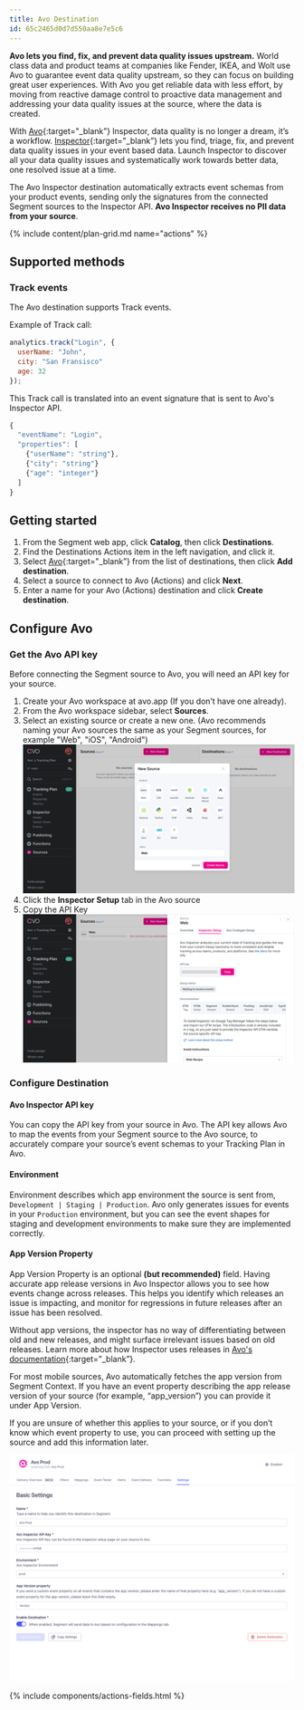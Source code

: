 ```yaml
---
title: Avo Destination
id: 65c2465d0d7d550aa8e7e5c6
---
```


**Avo lets you find, fix, and prevent data quality issues upstream.** World class data and product teams at companies like Fender, IKEA, and Wolt use Avo to guarantee event data quality upstream, so they can focus on building great user experiences. With Avo you get reliable data with less effort, by moving from reactive damage control to proactive data management and addressing your data quality issues at the source, where the data is created.

With [Avo](https://avo.app){:target="\_blank”} Inspector, data quality is no longer a dream, it’s a workflow.
[Inspector](https://www.avo.app/data-observability){:target="\_blank”} lets you find, triage, fix, and prevent data quality issues in your event based data. Launch Inspector to discover all your data quality issues and systematically work towards better data, one resolved issue at a time.

The Avo Inspector destination automatically extracts event schemas from your product events, sending only the signatures from the connected Segment sources to the Inspector API. **Avo Inspector receives no PII data from your source**.

{% include content/plan-grid.md name="actions" %}

## Supported methods

### Track events

The Avo destination supports Track events.

Example of Track call:

```js
analytics.track("Login", {
  userName: "John",
  city: "San Fransisco"
  age: 32
});
```

This Track call is translated into an event signature that is sent to Avo's Inspector API.

```js
{
  "eventName": "Login",
  "properties": [
    {"userName": "string"},
    {"city": "string"}
    {"age": "integer"}
  ]
}
```

## Getting started

1. From the Segment web app, click **Catalog**, then click **Destinations**.
2. Find the Destinations Actions item in the left navigation, and click it.
3. Select [Avo](https://app.segment.com/goto-my-workspace/destinations/catalog/actions-avo){:target="\_blank”} from the list of destinations, then click **Add destination**.
4. Select a source to connect to Avo (Actions) and click **Next**.
5. Enter a name for your Avo (Actions) destination and click **Create destination**.

## Configure Avo

### Get the Avo API key

Before connecting the Segment source to Avo, you will need an API key for your source.

1. Create your Avo workspace at avo.app (If you don’t have one already).
2. From the Avo workspace sidebar, select **Sources**.
3. Select an existing source or create a new one. (Avo recommends naming your Avo sources the same as your Segment sources, for example "Web", "iOS", "Android")
   ![Select a source](images/select-source.png)
4. Click the **Inspector Setup** tab in the Avo source
5. Copy the API Key
   ![Copy API key](images/api-key.png)

### Configure Destination

#### Avo Inspector API key

You can copy the API key from your source in Avo. The API key allows Avo to map the events from your Segment source to the Avo source, to accurately compare your source’s event schemas to your Tracking Plan in Avo.

#### Environment

Environment describes which app environment the source is sent from, `Development | Staging | Production`.
Avo only generates issues for events in your `Production` environment, but you can see the event shapes for staging and development environments to make sure they are implemented correctly.

#### App Version Property

App Version Property is an optional **(but recommended)** field. Having accurate app release versions in Avo Inspector allows you to see how events change across releases. This helps you identify which releases an issue is impacting, and monitor for regressions in future releases after an issue has been resolved.

Without app versions, the inspector has no way of differentiating between old and new releases, and might surface irrelevant issues based on old releases. Learn more about how Inspector uses releases in [Avo's documentation](https://www.avo.app/docs/inspector/inspector-issues-view#release-and-source-breakdown){:target="\_blank”}.

For most mobile sources, Avo automatically fetches the app version from Segment Context. If you have an event property describing the app release version of your source (for example, “app_version”) you can provide it under App Version.

If you are unsure of whether this applies to your source, or if you don’t know which event property to use, you can proceed with setting up the source and add this information later.

![Select a source](images/avo-destination.png)

{% include components/actions-fields.html %}
